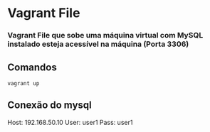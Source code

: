 # Vagrant File
### Vagrant File que sobe uma máquina virtual com MySQL instalado esteja acessível na máquina (Porta 3306) 


## Comandos
```
vagrant up
```

## Conexão do mysql
Host: 192.168.50.10
User: user1
Pass: user1